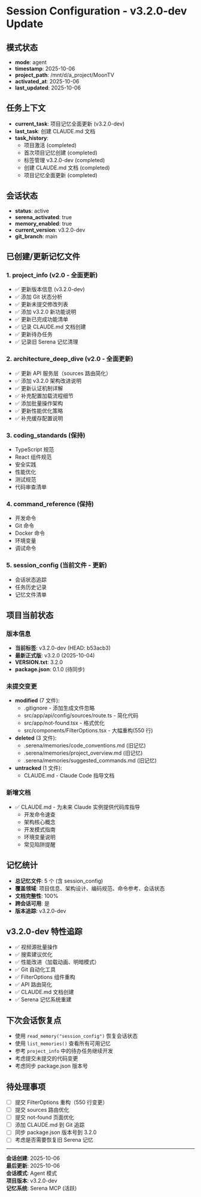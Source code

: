 # Session Configuration - v3.2.0-dev Update

## 模式状态

- **mode**: agent
- **timestamp**: 2025-10-06
- **project_path**: /mnt/d/a_project/MoonTV
- **activated_at**: 2025-10-06
- **last_updated**: 2025-10-06

## 任务上下文

- **current_task**: 项目记忆全面更新 (v3.2.0-dev)
- **last_task**: 创建 CLAUDE.md 文档
- **task_history**:
  - 项目激活 (completed)
  - 首次项目记忆创建 (completed)
  - 标签管理 v3.2.0-dev (completed)
  - 创建 CLAUDE.md 文档 (completed)
  - 项目记忆全面更新 (completed)

## 会话状态

- **status**: active
- **serena_activated**: true
- **memory_enabled**: true
- **current_version**: v3.2.0-dev
- **git_branch**: main

## 已创建/更新记忆文件

### 1. **project_info** (v2.0 - 全面更新)

- ✅ 更新版本信息 (v3.2.0-dev)
- ✅ 添加 Git 状态分析
- ✅ 更新未提交修改列表
- ✅ 添加 v3.2.0 新功能说明
- ✅ 更新已完成功能清单
- ✅ 记录 CLAUDE.md 文档创建
- ✅ 更新待办任务
- ✅ 记录旧 Serena 记忆清理

### 2. **architecture_deep_dive** (v2.0 - 全面更新)

- ✅ 更新 API 服务层（sources 路由简化）
- ✅ 添加 v3.2.0 架构改进说明
- ✅ 更新认证机制详解
- ✅ 补充配置加载流程细节
- ✅ 添加批量操作架构
- ✅ 更新性能优化策略
- ✅ 补充缓存配置说明

### 3. **coding_standards** (保持)

- TypeScript 规范
- React 组件规范
- 安全实践
- 性能优化
- 测试规范
- 代码审查清单

### 4. **command_reference** (保持)

- 开发命令
- Git 命令
- Docker 命令
- 环境变量
- 调试命令

### 5. **session_config** (当前文件 - 更新)

- 会话状态追踪
- 任务历史记录
- 记忆文件清单

## 项目当前状态

### 版本信息

- **当前标签**: v3.2.0-dev (HEAD: b53acb3)
- **最新正式版**: v3.2.0 (2025-10-04)
- **VERSION.txt**: 3.2.0
- **package.json**: 0.1.0 (待同步)

### 未提交变更

- **modified** (7 文件):
  - .gitignore - 添加生成文件忽略
  - src/app/api/config/sources/route.ts - 简化代码
  - src/app/not-found.tsx - 格式优化
  - src/components/FilterOptions.tsx - 大幅重构(550 行)
- **deleted** (3 文件):
  - .serena/memories/code_conventions.md (旧记忆)
  - .serena/memories/project_overview.md (旧记忆)
  - .serena/memories/suggested_commands.md (旧记忆)
- **untracked** (1 文件):
  - CLAUDE.md - Claude Code 指导文档

### 新增文档

- ✅ CLAUDE.md - 为未来 Claude 实例提供代码库指导
  - 开发命令速查
  - 架构核心概念
  - 开发模式指南
  - 环境变量说明
  - 常见陷阱提醒

## 记忆统计

- **总记忆文件**: 5 个 (含 session_config)
- **覆盖领域**: 项目信息、架构设计、编码规范、命令参考、会话状态
- **文档完整性**: 100%
- **跨会话可用**: 是
- **版本追踪**: v3.2.0-dev

## v3.2.0-dev 特性追踪

- ✅ 视频源批量操作
- ✅ 搜索建议优化
- ✅ 性能改进（加载动画、明暗模式）
- ✅ Git 自动化工具
- ✅ FilterOptions 组件重构
- ✅ API 路由简化
- ✅ CLAUDE.md 文档创建
- ✅ Serena 记忆系统重建

## 下次会话恢复点

- 使用 `read_memory("session_config")` 恢复会话状态
- 使用 `list_memories()` 查看所有可用记忆
- 参考 `project_info` 中的待办任务继续开发
- 考虑提交未提交的代码变更
- 考虑同步 package.json 版本号

## 待处理事项

- [ ] 提交 FilterOptions 重构（550 行变更）
- [ ] 提交 sources 路由优化
- [ ] 提交 not-found 页面优化
- [ ] 添加 CLAUDE.md 到 Git 追踪
- [ ] 同步 package.json 版本号到 3.2.0
- [ ] 考虑是否需要恢复旧 Serena 记忆

---

**会话创建**: 2025-10-06  
**最后更新**: 2025-10-06  
**会话模式**: Agent 模式  
**项目版本**: v3.2.0-dev  
**记忆系统**: Serena MCP (活跃)
